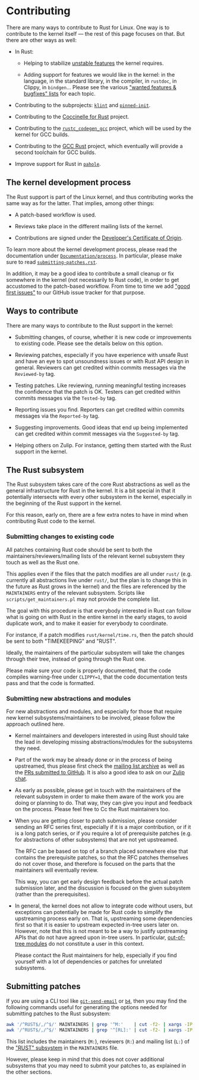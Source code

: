 # Contributing

There are many ways to contribute to Rust for Linux. One way is to contribute to the kernel itself — the rest of this page focuses on that. But there are other ways as well:

  - In Rust:

    + Helping to stabilize [unstable features](Unstable-features.md) the kernel requires.

    + Adding support for features we would like in the kernel: in the language, in the standard library, in the compiler, in `rustdoc`, in Clippy, in `bindgen`... Please see the various ["wanted features & bugfixes" lists](https://github.com/Rust-for-Linux/linux/issues/2) for each topic.

  - Contributing to the subprojects: [`klint`](klint.md) and [`pinned-init`](pinned-init.md).

  - Contributing to the [Coccinelle for Rust](Coccinelle-for-Rust.md) project.

  - Contributing to the [`rustc_codegen_gcc`](rustc_codegen_gcc.md) project, which will be used by the kernel for GCC builds.

  - Contributing to the [GCC Rust](https://rust-gcc.github.io) project, which eventually will provide a second toolchain for GCC builds.

  - Improve support for Rust in [`pahole`](https://github.com/acmel/dwarves).

## The kernel development process

The Rust support is part of the Linux kernel, and thus contributing works the same way as for the latter. That implies, among other things:

  - A patch-based workflow is used.

  - Reviews take place in the different mailing lists of the kernel.

  - Contributions are signed under the [Developer's Certificate of Origin](https://docs.kernel.org/process/submitting-patches.html#developer-s-certificate-of-origin-1-1).

To learn more about the kernel development process, please read the documentation under [`Documentation/process`](https://docs.kernel.org/process/index.html). In particular, please make sure to read [`submitting-patches.rst`](https://docs.kernel.org/process/submitting-patches.html).

In addition, it may be a good idea to contribute a small cleanup or fix somewhere in the kernel (not necessarily to Rust code), in order to get accustomed to the patch-based workflow. From time to time we add ["good first issues"](https://github.com/Rust-for-Linux/linux/contribute) to our GitHub issue tracker for that purpose.

## Ways to contribute

There are many ways to contribute to the Rust support in the kernel:

  - Submitting changes, of course, whether it is new code or improvements to existing code. Please see the details below on this option.

  - Reviewing patches, especially if you have experience with unsafe Rust and have an eye to spot unsoundness issues or with Rust API design in general. Reviewers can get credited within commits messages via the `Reviewed-by` tag.

  - Testing patches. Like reviewing, running meaningful testing increases the confidence that the patch is OK. Testers can get credited within commits messages via the `Tested-by` tag.

  - Reporting issues you find. Reporters can get credited within commits messages via the `Reported-by` tag.

  - Suggesting improvements. Good ideas that end up being implemented can get credited within commit messages via the `Suggested-by` tag.

  - Helping others on Zulip. For instance, getting them started with the Rust support in the kernel.

## The Rust subsystem

The Rust subsystem takes care of the core Rust abstractions as well as the general infrastructure for Rust in the kernel. It is a bit special in that it potentially intersects with every other subsystem in the kernel, especially in the beginning of the Rust support in the kernel.

For this reason, early on, there are a few extra notes to have in mind when contributing Rust code to the kernel.

### Submitting changes to existing code

All patches containing Rust code should be sent to both the maintainers/reviewers/mailing lists of the relevant kernel subsystem they touch as well as the Rust one.

This applies even if the files that the patch modifies are all under `rust/` (e.g. currently all abstractions live under `rust/`, but the plan is to change this in the future as Rust grows in the kernel) and the files are referenced by the `MAINTAINERS` entry of the relevant subsystem. Scripts like `scripts/get_maintainers.pl` may not provide the complete list.

The goal with this procedure is that everybody interested in Rust can follow what is going on with Rust in the entire kernel in the early stages, to avoid duplicate work, and to make it easier for everybody to coordinate.

For instance, if a patch modifies `rust/kernel/time.rs`, then the patch should be sent to both "TIMEKEEPING" and "RUST".

Ideally, the maintainers of the particular subsystem will take the changes through their tree, instead of going through the Rust one.

Please make sure your code is properly documented, that the code compiles warning-free under `CLIPPY=1`, that the code documentation tests pass and that the code is formatted.

### Submitting new abstractions and modules

For new abstractions and modules, and especially for those that require new kernel subsystems/maintainers to be involved, please follow the approach outlined here.

  - Kernel maintainers and developers interested in using Rust should take the lead in developing missing abstractions/modules for the subsystems they need.

  - Part of the work may be already done or in the process of being upstreamed, thus please first check the [mailing list archive](https://lore.kernel.org/rust-for-linux/) as well as the [PRs submitted to GitHub](https://github.com/Rust-for-Linux/linux/pulls). It is also a good idea to ask on our [Zulip chat](https://rust-for-linux.zulipchat.com).

  - As early as possible, please get in touch with the maintainers of the relevant subsystem in order to make them aware of the work you are doing or planning to do. That way, they can give you input and feedback on the process. Please feel free to Cc the Rust maintainers too.

  - When you are getting closer to patch submission, please consider sending an RFC series first, especially if it is a major contribution, or if it is a long patch series, or if you require a lot of prerequisite patches (e.g. for abstractions of other subsystems) that are not yet upstreamed.

    The RFC can be based on top of a branch placed somewhere else that contains the prerequisite patches, so that the RFC patches themselves do not cover those, and therefore is focused on the parts that the maintainers will eventually review.

    This way, you can get early design feedback before the actual patch submission later, and the discussion is focused on the given subsystem (rather than the prerequisites).

  - In general, the kernel does not allow to integrate code without users, but exceptions can potentially be made for Rust code to simplify the upstreaming process early on. That is, upstreaming some dependencies first so that it is easier to upstream expected in-tree users later on. However, note that this is not meant to be a way to justify upstreaming APIs that do not have agreed upon in-tree users. In particular, [out-of-tree modules](Out-of-tree-modules.md) do not constitute a user in this context.

    Please contact the Rust maintainers for help, especially if you find yourself with a lot of dependencies or patches for unrelated subsystems.

## Submitting patches

If you are using a CLI tool like [`git-send-email`](https://git-scm.com/docs/git-send-email) or [`b4`](https://b4.docs.kernel.org), then you may find the following commands useful for generating the options needed for submitting patches to the Rust subsystem:

```sh
awk '/^RUST$/,/^$/' MAINTAINERS | grep '^M:'    | cut -f2- | xargs -IP echo --to \'P\' \\
awk '/^RUST$/,/^$/' MAINTAINERS | grep '^[RL]:' | cut -f2- | xargs -IP echo --cc \'P\' \\
```

This list includes the maintainers (`M:`), reviewers (`R:`) and mailing list (`L:`) of the ["RUST" subsystem](https://docs.kernel.org/process/maintainers.html#rust) in the `MAINTAINERS` file.

However, please keep in mind that this does not cover additional subsystems that you may need to submit your patches to, as explained in the other sections.
